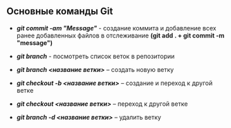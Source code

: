 ## Основные команды Git

* __*git commit -am "Message"*__ - создание коммита и добавление всех ранее добавленных файлов в отслеживание __(git add . + git commit -m "message")__

* __*git branch*__ - посмотреть список веток в репозитории

* __*git branch <название ветки>*__ – создать новую ветку

* __*git checkout -b <название ветки>*__ – создание и переход к другой ветке

* __*git checkout <название ветки>*__ – переход к другой ветке

* __*git branch -d <название ветки>*__ – удалить ветку